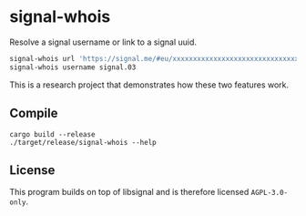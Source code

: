 # signal-whois

Resolve a signal username or link to a signal uuid.

```sh
signal-whois url 'https://signal.me/#eu/xxxxxxxxxxxxxxxxxxxxxxxxxxxxxxxxxxxxxxxxxxxxxxxxxxxxxxxxxxxxxxxx'
signal-whois username signal.03
```

This is a research project that demonstrates how these two features work.

## Compile

```
cargo build --release
./target/release/signal-whois --help
```

## License

This program builds on top of libsignal and is therefore licensed `AGPL-3.0-only`.
